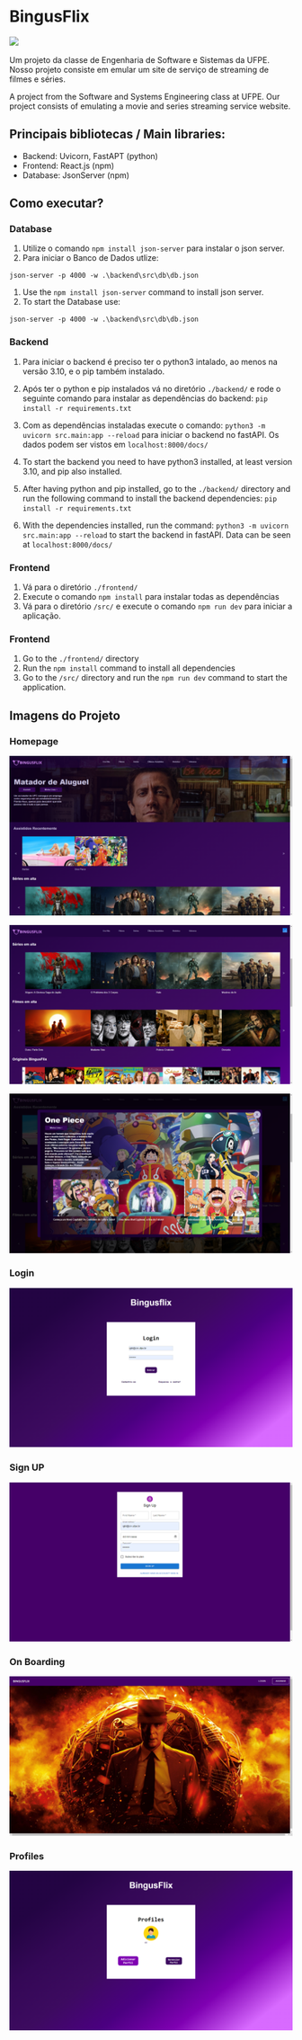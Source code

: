 
# BingusFlix
![](https://github.com/rubdelima/bingusflix/blob/main/frontend/public/imgs/bingusflix_logo.png?raw=true)

Um projeto da classe de Engenharia de Software e Sistemas da UFPE. Nosso projeto consiste em emular um site de serviço de streaming de filmes e séries.

A project from the Software and Systems Engineering class at UFPE. Our project consists of emulating a movie and series streaming service website.

## Principais bibliotecas / Main libraries:
* Backend:  Uvicorn, FastAPT (python)
* Frontend: React.js (npm)
* Database: JsonServer (npm)

## Como executar?
### Database
1. Utilize o comando `npm install json-server` para instalar o json server.
2. Para iniciar o Banco de Dados utlize:
```shell
json-server -p 4000 -w .\backend\src\db\db.json  
```

1. Use the `npm install json-server` command to install json server.
2. To start the Database use:
```shell
json-server -p 4000 -w .\backend\src\db\db.json
```

### Backend
1. Para iniciar o backend é preciso ter o python3 intalado, ao menos na versão 3.10, e o pip também instalado.
2. Após ter o python e pip instalados vá no diretório `./backend/` e rode o seguinte comando para instalar as dependências do backend:
`pip install -r requirements.txt`
3. Com as dependências instaladas execute o comando: `python3 -m uvicorn src.main:app --reload` para iniciar o backend no fastAPI. Os dados podem ser vistos em `localhost:8000/docs/`

1. To start the backend you need to have python3 installed, at least version 3.10, and pip also installed.
2. After having python and pip installed, go to the `./backend/` directory and run the following command to install the backend dependencies:
`pip install -r requirements.txt`
3. With the dependencies installed, run the command: `python3 -m uvicorn src.main:app --reload` to start the backend in fastAPI. Data can be seen at `localhost:8000/docs/`

### Frontend
1. Vá para o diretório `./frontend/`
2. Execute o comando `npm install` para instalar todas as dependências
3. Vá para o diretório `/src/` e execute o comando `npm run dev` para iniciar a aplicação.

### Frontend
1. Go to the `./frontend/` directory
2. Run the `npm install` command to install all dependencies
3. Go to the `/src/` directory and run the `npm run dev` command to start the application.

## Imagens do Projeto
### Homepage
![](https://github.com/rubdelima/bingusflix/blob/main/images/homepage-1.png?raw=true)

![](https://github.com/rubdelima/bingusflix/blob/main/images/homepage-2.png?raw=true)

![](https://github.com/rubdelima/bingusflix/blob/main/images/homepage-3.png?raw=true)

### Login
![](https://github.com/rubdelima/bingusflix/blob/main/images/login.png?raw=true)

### Sign UP
![](https://github.com/rubdelima/bingusflix/blob/main/images/sign-up.png?raw=true)

### On Boarding
![](https://github.com/rubdelima/bingusflix/blob/main/images/onBoarding.png?raw=true)

### Profiles
![](https://github.com/rubdelima/bingusflix/blob/main/images/profiles.png?raw=true)